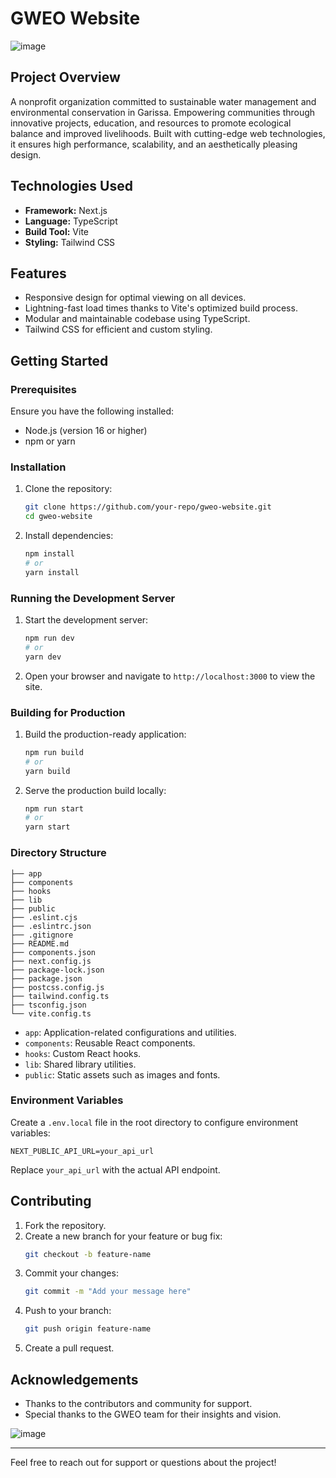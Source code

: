 # GWEO Website

![image](https://github.com/user-attachments/assets/6c506500-a332-4dea-8a17-fa90431c6967)




## Project Overview
A nonprofit organization committed to sustainable water management and environmental conservation in Garissa. Empowering communities through innovative projects, education, and resources to promote ecological balance and improved livelihoods. Built with cutting-edge web technologies, it ensures high performance, scalability, and an aesthetically pleasing design.

## Technologies Used
- **Framework:** Next.js
- **Language:** TypeScript
- **Build Tool:** Vite
- **Styling:** Tailwind CSS

## Features
- Responsive design for optimal viewing on all devices.
- Lightning-fast load times thanks to Vite's optimized build process.
- Modular and maintainable codebase using TypeScript.
- Tailwind CSS for efficient and custom styling.

## Getting Started

### Prerequisites
Ensure you have the following installed:
- Node.js (version 16 or higher)
- npm or yarn

### Installation
1. Clone the repository:
   ```bash
   git clone https://github.com/your-repo/gweo-website.git
   cd gweo-website
   ```

2. Install dependencies:
   ```bash
   npm install
   # or
   yarn install
   ```

### Running the Development Server
1. Start the development server:
   ```bash
   npm run dev
   # or
   yarn dev
   ```
2. Open your browser and navigate to `http://localhost:3000` to view the site.

### Building for Production
1. Build the production-ready application:
   ```bash
   npm run build
   # or
   yarn build
   ```
2. Serve the production build locally:
   ```bash
   npm run start
   # or
   yarn start
   ```

### Directory Structure
```
├── app
├── components
├── hooks
├── lib
├── public
├── .eslint.cjs
├── .eslintrc.json
├── .gitignore
├── README.md
├── components.json
├── next.config.js
├── package-lock.json
├── package.json
├── postcss.config.js
├── tailwind.config.ts
├── tsconfig.json
└── vite.config.ts
```

- `app`: Application-related configurations and utilities.
- `components`: Reusable React components.
- `hooks`: Custom React hooks.
- `lib`: Shared library utilities.
- `public`: Static assets such as images and fonts.

### Environment Variables
Create a `.env.local` file in the root directory to configure environment variables:
```
NEXT_PUBLIC_API_URL=your_api_url
```
Replace `your_api_url` with the actual API endpoint.

## Contributing
1. Fork the repository.
2. Create a new branch for your feature or bug fix:
   ```bash
   git checkout -b feature-name
   ```
3. Commit your changes:
   ```bash
   git commit -m "Add your message here"
   ```
4. Push to your branch:
   ```bash
   git push origin feature-name
   ```
5. Create a pull request.


## Acknowledgements
- Thanks to the contributors and community for support.
- Special thanks to the GWEO team for their insights and vision.

 ![image](https://github.com/user-attachments/assets/89de5d9f-a3be-44f5-b81a-48044f4de6a5)


---
Feel free to reach out for support or questions about the project!


